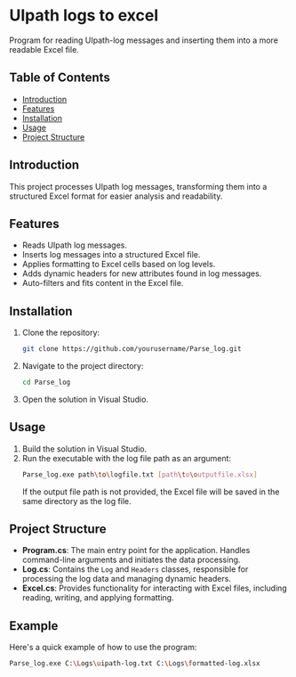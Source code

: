 # UIpath logs to excel

Program for reading UIpath-log messages and inserting them into a more readable Excel file.

## Table of Contents

- [Introduction](#introduction)
- [Features](#features)
- [Installation](#installation)
- [Usage](#usage)
- [Project Structure](#project-structure)


## Introduction

This project processes UIpath log messages, transforming them into a structured Excel format for easier analysis and readability.

## Features

- Reads UIpath log messages.
- Inserts log messages into a structured Excel file.
- Applies formatting to Excel cells based on log levels.
- Adds dynamic headers for new attributes found in log messages.
- Auto-filters and fits content in the Excel file.

## Installation

1. Clone the repository:
    ```sh
    git clone https://github.com/yourusername/Parse_log.git
    ```
2. Navigate to the project directory:
    ```sh
    cd Parse_log
    ```
3. Open the solution in Visual Studio.

## Usage

1. Build the solution in Visual Studio.
2. Run the executable with the log file path as an argument:
    ```sh
    Parse_log.exe path\to\logfile.txt [path\to\outputfile.xlsx]
    ```
    If the output file path is not provided, the Excel file will be saved in the same directory as the log file.

## Project Structure

- **Program.cs**: The main entry point for the application. Handles command-line arguments and initiates the data processing.
- **Log.cs**: Contains the `Log` and `Headers` classes, responsible for processing the log data and managing dynamic headers.
- **Excel.cs**: Provides functionality for interacting with Excel files, including reading, writing, and applying formatting.

## Example

Here's a quick example of how to use the program:

```sh
Parse_log.exe C:\Logs\uipath-log.txt C:\Logs\formatted-log.xlsx
